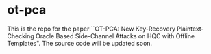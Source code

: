 # ot-pca

This is the repo for the paper ``OT-PCA: New Key-Recovery Plaintext-Checking Oracle Based Side-Channel Attacks on HQC with Offline Templates". The source code will be updated soon. 
